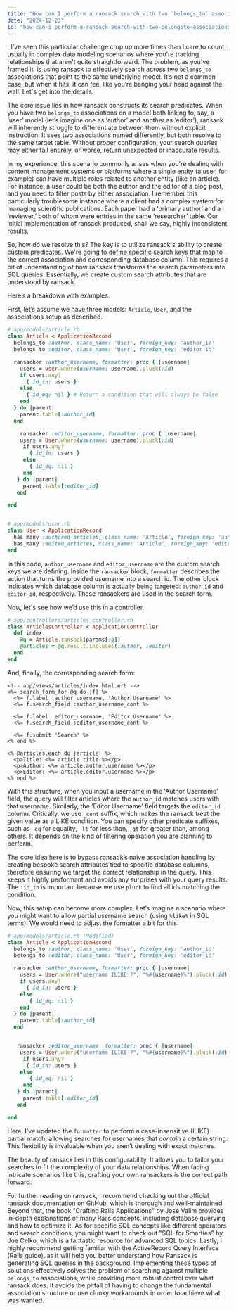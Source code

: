 ```yaml
---
title: "How can I perform a ransack search with two `belongs_to` associations referencing the same model?"
date: "2024-12-23"
id: "how-can-i-perform-a-ransack-search-with-two-belongsto-associations-referencing-the-same-model"
---
```


,  I’ve seen this particular challenge crop up more times than I care to count, usually in complex data modeling scenarios where you're tracking relationships that aren't quite straightforward. The problem, as you've framed it, is using ransack to effectively search across two `belongs_to` associations that point to the same underlying model. It’s not a common case, but when it hits, it can feel like you’re banging your head against the wall. Let's get into the details.

The core issue lies in how ransack constructs its search predicates. When you have two `belongs_to` associations on a model both linking to, say, a ‘user’ model (let’s imagine one as ‘author’ and another as ‘editor’), ransack will inherently struggle to differentiate between them without explicit instruction. It sees two associations named differently, but both resolve to the same target table. Without proper configuration, your search queries may either fail entirely, or worse, return unexpected or inaccurate results.

In my experience, this scenario commonly arises when you're dealing with content management systems or platforms where a single entity (a user, for example) can have multiple roles related to another entity (like an article). For instance, a user could be both the author and the editor of a blog post, and you need to filter posts by either association. I remember this particularly troublesome instance where a client had a complex system for managing scientific publications. Each paper had a ‘primary author’ and a ‘reviewer,’ both of whom were entries in the same ‘researcher’ table. Our initial implementation of ransack produced, shall we say, highly inconsistent results.

So, how do we resolve this? The key is to utilize ransack's ability to create custom predicates. We're going to define specific search keys that map to the correct association and corresponding database column. This requires a bit of understanding of how ransack transforms the search parameters into SQL queries. Essentially, we create custom search attributes that are understood by ransack.

Here’s a breakdown with examples.

First, let’s assume we have three models: `Article`, `User`, and the associations setup as described.

```ruby
# app/models/article.rb
class Article < ApplicationRecord
  belongs_to :author, class_name: 'User', foreign_key: 'author_id'
  belongs_to :editor, class_name: 'User', foreign_key: 'editor_id'

  ransacker :author_username, formatter: proc { |username|
    users = User.where(username: username).pluck(:id)
    if users.any?
      { id_in: users }
    else
      { id_eq: nil } # Return a condition that will always be false
    end
  } do |parent|
    parent.table[:author_id]
  end

    ransacker :editor_username, formatter: proc { |username|
    users = User.where(username: username).pluck(:id)
     if users.any?
       { id_in: users }
     else
       { id_eq: nil }
     end
   } do |parent|
     parent.table[:editor_id]
   end

end


# app/models/user.rb
class User < ApplicationRecord
  has_many :authored_articles, class_name: 'Article', foreign_key: 'author_id'
  has_many :edited_articles, class_name: 'Article', foreign_key: 'editor_id'
end
```
In this code, `author_username` and `editor_username` are the custom search keys we are defining. Inside the `ransacker` block, `formatter` describes the action that turns the provided username into a search id. The other block indicates which database column is actually being targeted: `author_id` and `editor_id`, respectively. These ransackers are used in the search form.

Now, let's see how we’d use this in a controller.

```ruby
# app/controllers/articles_controller.rb
class ArticlesController < ApplicationController
  def index
    @q = Article.ransack(params[:q])
    @articles = @q.result.includes(:author, :editor)
  end
end
```

And, finally, the corresponding search form:

```erb
<!-- app/views/articles/index.html.erb -->
<%= search_form_for @q do |f| %>
  <%= f.label :author_username, 'Author Username' %>
  <%= f.search_field :author_username_cont %>

  <%= f.label :editor_username, 'Editor Username' %>
  <%= f.search_field :editor_username_cont %>

  <%= f.submit 'Search' %>
<% end %>

<% @articles.each do |article| %>
  <p>Title: <%= article.title %></p>
  <p>Author: <%= article.author.username %></p>
  <p>Editor: <%= article.editor.username %></p>
<% end %>
```

With this structure, when you input a username in the 'Author Username' field, the query will filter articles where the `author_id` matches users with that username. Similarly, the ‘Editor Username’ field targets the `editor_id` column. Critically, we use `_cont` suffix, which makes the ransack treat the given value as a LIKE condition. You can specify other predicate suffixes, such as `_eq` for equality, `_lt` for less than, `_gt` for greater than, among others. It depends on the kind of filtering operation you are planning to perform.

The core idea here is to bypass ransack’s naive association handling by creating bespoke search attributes tied to specific database columns, therefore ensuring we target the correct relationship in the query. This keeps it highly performant and avoids any surprises with your query results. The `:id_in` is important because we use `pluck` to find all ids matching the condition.

Now, this setup can become more complex. Let’s imagine a scenario where you might want to allow partial username search (using `%like%` in SQL terms). We would need to adjust the formatter a bit for this.

```ruby
# app/models/article.rb (Modified)
class Article < ApplicationRecord
  belongs_to :author, class_name: 'User', foreign_key: 'author_id'
  belongs_to :editor, class_name: 'User', foreign_key: 'editor_id'

  ransacker :author_username, formatter: proc { |username|
    users = User.where("username ILIKE ?", "%#{username}%").pluck(:id)
    if users.any?
      { id_in: users }
    else
       { id_eq: nil }
    end
  } do |parent|
    parent.table[:author_id]
  end


   ransacker :editor_username, formatter: proc { |username|
    users = User.where("username ILIKE ?", "%#{username}%").pluck(:id)
     if users.any?
      { id_in: users }
    else
       { id_eq: nil }
     end
   } do |parent|
     parent.table[:editor_id]
   end

end
```

Here, I've updated the `formatter` to perform a case-insensitive (ILIKE) partial match, allowing searches for usernames that *contain* a certain string. This flexibility is invaluable when you aren’t dealing with exact matches.

The beauty of ransack lies in this configurability. It allows you to tailor your searches to fit the complexity of your data relationships. When facing intricate scenarios like this, crafting your own ransackers is the correct path forward.

For further reading on ransack, I recommend checking out the official ransack documentation on GitHub, which is thorough and well-maintained. Beyond that, the book "Crafting Rails Applications" by José Valim provides in-depth explanations of many Rails concepts, including database querying and how to optimize it. As for specific SQL concepts like different operators and search conditions, you might want to check out "SQL for Smarties" by Joe Celko, which is a fantastic resource for advanced SQL topics. Lastly, I highly recommend getting familiar with the ActiveRecord Query Interface (Rails guide), as it will help you better understand how Ransack is generating SQL queries in the background.
Implementing these types of solutions effectively solves the problem of searching against multiple `belongs_to` associations, while providing more robust control over what ransack does. It avoids the pitfall of having to change the fundamental association structure or use clunky workarounds in order to achieve what was wanted.
